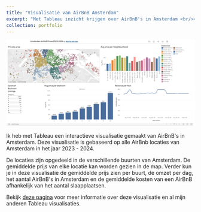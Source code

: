 ```yaml
---
title: "Visualisatie van AirBnB Amsterdam"
excerpt: "Met Tableau inzicht krijgen over AirBnB's in Amsterdam <br/><img src='/images/airbnb.jpeg'>"
collection: portfolio
---
```


<img src='/images/tableau_airbnb.png'>

Ik heb met Tableau een interactieve visualisatie gemaakt van AirBnB's in Amsterdam.
Deze visualisatie is gebaseerd op alle AirBnb locaties van Amsterdam in het jaar 2023 - 2024.

De locaties zijn opgedeeld in de verschillende buurten van Amsterdam. De gemiddelde prijs van elke locatie kan worden gezien in de map.
Verder kun je in deze visualisatie de gemiddelde prijs zien per buurt, de omzet per dag, het aantal AirBnB's in Amsterdam en 
de gemiddelde kosten van een AirBnB afhankelijk van het aantal slaapplaatsen.

Bekijk [deze pagina](https://public.tableau.com/app/profile/martijn.van.laar2755/viz/AmsterdamAirBnBPrices2023-2024/Dashboard1) 
voor meer informatie over deze visualisatie en al mijn anderen Tableau visualisaties.